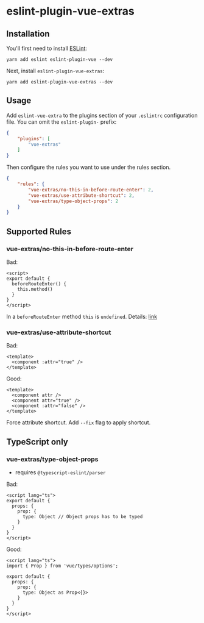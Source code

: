 # eslint-plugin-vue-extras

## Installation

You'll first need to install [ESLint](http://eslint.org):

```
yarn add eslint eslint-plugin-vue --dev
```

Next, install `eslint-plugin-vue-extras`:

```
yarn add eslint-plugin-vue-extras --dev
```


## Usage

Add `eslint-vue-extra` to the plugins section of your `.eslintrc` configuration file. You can omit the `eslint-plugin-` prefix:

```json
{
    "plugins": [
        "vue-extras"
    ]
}
```


Then configure the rules you want to use under the rules section.

```json
{
    "rules": {
        "vue-extras/no-this-in-before-route-enter": 2,
        "vue-extras/use-attribute-shortcut": 2,
        "vue-extras/type-object-props": 2
    }
}
```

## Supported Rules

### vue-extras/no-this-in-before-route-enter

Bad:
```vue
<script>
export default {
  beforeRouteEnter() {
    this.method()
  }
}
</script>
```

In a `beforeRouteEnter` method `this` is `undefined`. Details: [link](https://router.vuejs.org/guide/advanced/navigation-guards.html#in-component-guards)


### vue-extras/use-attribute-shortcut

Bad:

```vue
<template>
  <component :attr="true" />
</template>
```

Good:

```vue
<template>
  <component attr />
  <component attr="true" />
  <component :attr="false" />
</template>
```

Force attribute shortcut. Add `--fix` flag to apply shortcut.

## TypeScript only

### vue-extras/type-object-props 

* requires `@typescript-eslint/parser`

Bad:

```vue
<script lang="ts">
export default {
  props: {
    prop: {
      type: Object // Object props has to be typed
    }
  }
}
</script>
```

Good:

```vue
<script lang="ts">
import { Prop } from 'vue/types/options';

export default {
  props: {
    prop: {
      type: Object as Prop<{}>
    }
  }
}
</script>
```